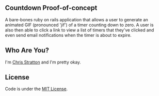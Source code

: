## Countdown Proof-of-concept

A bare-bones ruby on rails application that allows a user to generate an animated GIF (pronounced 'jif') of a timer counting
down to zero. A user is also then able to click a link to view a list of timers that they've clicked and even send email notifications
when the timer is about to expire.

## Who Are You?

I'm [Chris Stratton][cassydd] and I'm pretty okay.

## License

Code is under the [MIT License](http://www.opensource.org/licenses/MIT).


[cassydd]:http://twitter.com/raggedcritical
